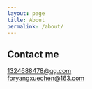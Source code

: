 ```yaml
---
layout: page
title: About
permalink: /about/
---
```




## Contact me

[1324688478@qq.com](mailto:1324688478@qq.com)<br>
[foryangxuechen@163.com](mailto:foryangxuechen@163.com)